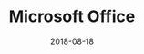 ---
title: "Microsoft Office"
start_date: 2017-01-01
type: "skill"
date: 2018-08-18
duration: "10 Years"
skill_strength: 3
---